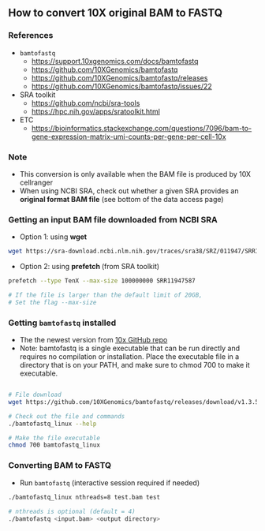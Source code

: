 ## How to convert 10X original BAM to FASTQ

### References
- `bamtofastq`
    - https://support.10xgenomics.com/docs/bamtofastq
    - https://github.com/10XGenomics/bamtofastq
    - https://github.com/10XGenomics/bamtofastq/releases
    - https://github.com/10XGenomics/bamtofastq/issues/22
- SRA toolkit
    - https://github.com/ncbi/sra-tools
    - https://hpc.nih.gov/apps/sratoolkit.html
- ETC
    - https://bioinformatics.stackexchange.com/questions/7096/bam-to-gene-expression-matrix-umi-counts-per-gene-per-cell-10x

### Note
- This conversion is only available when the BAM file is produced by 10X cellranger
- When using NCBI SRA, check out whether a given SRA provides an **original format BAM file** (see bottom of the data access page)

### Getting an input BAM file downloaded from NCBI SRA

- Option 1: using **wget <BAM file location>**

```bash
wget https://sra-download.ncbi.nlm.nih.gov/traces/sra38/SRZ/011947/SRR11947587/10X25_4_A_1.bam
```


- Option 2: using **prefetch <SRA accession number>** (from SRA toolkit)

```bash
prefetch --type TenX --max-size 100000000 SRR11947587

# If the file is larger than the default limit of 20GB,
# Set the flag --max-size
```


### Getting `bamtofastq` installed

- The the newest version from [10x GitHub repo](https://github.com/10XGenomics/bamtofastq/releases/)
- Note: bamtofastq is a single executable that can be run directly and requires no compilation or installation. Place the executable file in a directory that is on your PATH, and make sure to chmod 700 to make it executable.

```bash

# File download
wget https://github.com/10XGenomics/bamtofastq/releases/download/v1.3.5/bamtofastq_linux

# Check out the file and commands
./bamtofastq_linux --help

# Make the file executable
chmod 700 bamtofastq_linux
```


### Converting BAM to FASTQ

- Run `bamtofastq` (interactive session required if needed)

```bash
./bamtofastq_linux nthreads=8 test.bam test
 
# nthreads is optional (default = 4)
./bamtofastq <input.bam> <output directory>
```


